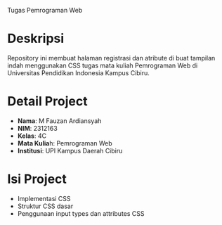 Tugas Pemrograman Web

# Deskripsi
Repository ini membuat halaman registrasi dan atribute di buat tampilan indah menggunakan CSS tugas mata kuliah Pemrograman Web di Universitas Pendidikan Indonesia Kampus Cibiru.

# Detail Project
- **Nama**: M Fauzan Ardiansyah
- **NIM**: 2312163
- **Kelas**: 4C
- **Mata Kulia**h: Pemrograman Web
- **Institusi**: UPI Kampus Daerah Cibiru

# Isi Project
- Implementasi CSS
- Struktur CSS dasar
- Penggunaan input types dan attributes CSS
